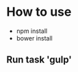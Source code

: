 <h1>How to use</h1>
<ul>
	<li>npm install</li>
	<li>bower install</li>
</ul>

<h2>Run task 'gulp'</h2>